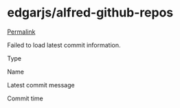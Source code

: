 # edgarjs/alfred-github-repos

 [Permalink](https://github.com/edgarjs/alfred-github-repos/tree/69d8b5187b0f2c39d2fbc703c23e7da1f23ebbc5/test)

 Failed to load latest commit information.

Type

Name

Latest commit message

Commit time


